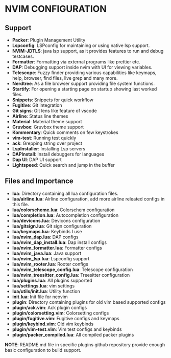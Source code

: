 **NVIM CONFIGURATION**
=======================

## Support
- **Packer**: Plugin Management Utility
- **Lspconfig**: LSPconfig for maintaining or using native lsp support.
- **NVIM-JDTLS**: java lsp support, as it provides features to run and debug testcases.
- **Formatter**: Formatting via external programs like prettier etc.
- **DAP**: Debugging support inside nvim with UI for viewing variables.
- **Telescope**: Fuzzy finder providing various capabilities like keymaps, help, browser, find files,
live grep and many more.
- **Nerdtree**: As a file browser support providing file system functions.
- **Startify**: For opening a starting page on startup showing last worked files.
- **Snippets**: Snippets for quick workflow
- **Fugitive**: Git integration
- **Git signs**: Git lens like feature of vscode
- **Airline**: Status line themes
- **Material**: Material theme support
- **Gruvbox**: Gruvbox theme support
- **Kommentary**: Quick comments on few keystrokes
- **vim-test**: Running test quickly
- **ack**: Grepping string over project
- **LspInstaller**: Installing Lsp servers
- **DAPInstall**: Install debuggers for languages
- **Dap UI**: DAP UI support
- **Lightspeed**: Quick search and jump in the buffer

## Files and Importance
- **lua**: Directory containing all lua configuration files.
- **lua/airline.lua**: Airline configuration, add more airline releated configs in this file.
- **lua/colorscheme.lua**: Colorschem configuration
- **lua/completion.lua**: Autocompletion configuration
- **lua/devicons.lua**: Devicons configuration
- **lua/gitsign.lua**: Git sign configuration
- **lua/keymaps.lua**: Keybinds I use
- **lua/nvim_dap.lua**: DAP configs
- **lua/nvim_dap_install.lua**: Dap install configs
- **lua/nvim_formatter.lua**: Formatter configs
- **lua/nvim_java.lua**: Java support
- **lua/nvim_lsp.lua**: Lspconfig support
- **lua/nvim_rooter.lua**: Rooter configs
- **lua/nvim_telescope_config.lua**: Telescope configuration
- **lua/nvim_treesitter_config.lua**: Treesitter configuration
- **lua/plugins.lua**: All plugins supported
- **lua/settings.lua**: vim settings
- **lua/utils/init.lua**: Utility function
- **init.lua**: Init file for neovim
- **plugin**: Directory containing plugins for old vim based supported configs
- **plugin/ack.vim**: Ack plugin configs
- **plugin/colorsetting.vim**: Colorsetting configs
- **plugin/fugitive.vim**: Fugitive configs and keymaps
- **plugin/keybind.vim**: Old vim keybinds
- **plugin/vim-test.vim**: Vim test configs and keybinds
- **plugin/packer_compiled.lua**: All compiled packer plugins


**NOTE**: README.md file in specific plugins github repository provide enough basic configuration to build support.
